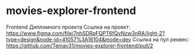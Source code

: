 # movies-explorer-frontend
Frontend Дипломного проекта
 Ссылка на проект: https://www.figma.com/file/7nhSDRpFQPT6fQvNzw3nRA/light-2?type=design&node-id=41057%3A16104&mode=dev
 Ссылка на пул реквес: https://github.com/Temav31/movies-explorer-frontend/pull/2
